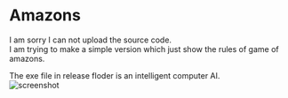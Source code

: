# Amazons

I am sorry I can not upload the source code.  
I am trying to make a simple version which just show the rules of game of amazons.  

The exe file in release floder is an intelligent computer AI.  
![screenshot](https://github.com/qiminixi/Amazons/blob/master/Release/screenshot.png)
